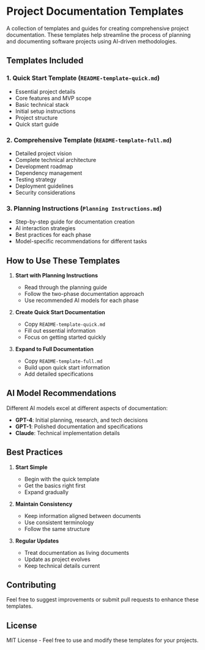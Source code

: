 # Project Documentation Templates

A collection of templates and guides for creating comprehensive project documentation. These templates help streamline the process of planning and documenting software projects using AI-driven methodologies.

## Templates Included

### 1. Quick Start Template (`README-template-quick.md`)
- Essential project details
- Core features and MVP scope
- Basic technical stack
- Initial setup instructions
- Project structure
- Quick start guide

### 2. Comprehensive Template (`README-template-full.md`)
- Detailed project vision
- Complete technical architecture
- Development roadmap
- Dependency management
- Testing strategy
- Deployment guidelines
- Security considerations

### 3. Planning Instructions (`Planning Instructions.md`)
- Step-by-step guide for documentation creation
- AI interaction strategies
- Best practices for each phase
- Model-specific recommendations for different tasks

## How to Use These Templates

1. **Start with Planning Instructions**
   - Read through the planning guide
   - Follow the two-phase documentation approach
   - Use recommended AI models for each phase

2. **Create Quick Start Documentation**
   - Copy `README-template-quick.md`
   - Fill out essential information
   - Focus on getting started quickly

3. **Expand to Full Documentation**
   - Copy `README-template-full.md`
   - Build upon quick start information
   - Add detailed specifications

## AI Model Recommendations

Different AI models excel at different aspects of documentation:

- **GPT-4**: Initial planning, research, and tech decisions
- **GPT-1**: Polished documentation and specifications
- **Claude**: Technical implementation details

## Best Practices

1. **Start Simple**
   - Begin with the quick template
   - Get the basics right first
   - Expand gradually

2. **Maintain Consistency**
   - Keep information aligned between documents
   - Use consistent terminology
   - Follow the same structure

3. **Regular Updates**
   - Treat documentation as living documents
   - Update as project evolves
   - Keep technical details current

## Contributing

Feel free to suggest improvements or submit pull requests to enhance these templates.

## License

MIT License - Feel free to use and modify these templates for your projects.
